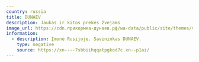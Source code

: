 ```yaml
---
country: russia
title: DUNAEV
description: Jaukas ir kitos prekės žvejams
image_url: https://cdn.прикормка-дунаев.рф/wa-data/public/site/themes/vivashop1/img/logo@2x.jpg?v1644720059
information:
  - description: Įmonė Rusijoje. Savininkas DUNAEV.
    type: negative
    source: https://xn----7sbbiihqqatpgkod7c.xn--p1ai/
---
```


